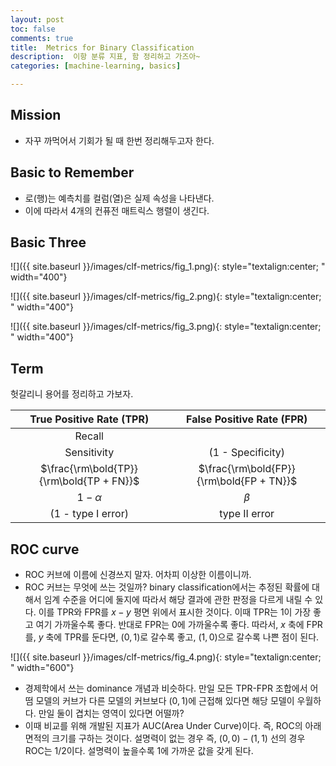 ```yaml
---
layout: post
toc: false
comments: true
title:  Metrics for Binary Classification 
description:  이항 분류 지표, 함 정리하고 가즈아~ 
categories: [machine-learning, basics]

---
```


## Mission 

- 자꾸 까먹어서 기회가 될 때 한번 정리해두고자 한다. 

## Basic to Remember 

- 로(행)는 예측치를 컬럼(열)은 실제 속성을 나타낸다. 
- 이에 따라서 4개의 컨퓨전 매트릭스 행렬이 생긴다. 


## Basic Three 

![]({{ site.baseurl }}/images/clf-metrics/fig_1.png){: style="textalign:center; " width="400"}

![]({{ site.baseurl }}/images/clf-metrics/fig_2.png){: style="textalign:center; " width="400"}

![]({{ site.baseurl }}/images/clf-metrics/fig_3.png){: style="textalign:center; " width="400"}

## Term 

헛갈리니 용어를 정리하고 가보자. 

|True Positive Rate (TPR) | False Positive Rate (FPR)|
|:--:|:--:|
|Recall | |
|Sensitivity | (1 - Specificity) | 
|$\frac{\rm\bold{TP}}{\rm\bold{TP + FN}}$| $\frac{\rm\bold{FP}}{\rm\bold{FP + TN}}$|
|$1-\alpha$ | $\beta$ |
| (1 - type I error) | type II error |


## ROC curve 

- ROC 커브에 이름에 신경쓰지 말자. 어차피 이상한 이름이니까. 
- ROC 커브는 무엇에 쓰는 것일까? binary classification에서는 추정된 확률에 대해서 임계 수준을 어디에 둘지에 따라서 해당 결과에 관한 판정을 다르게 내릴 수 있다. 이를 TPR와 FPR를 $x-y$ 평면 위에서 표시한 것이다. 이때 TPR는 1이 가장 좋고 여기 가까울수록 좋다. 반대로 FPR는 0에 가까울수록 좋다. 따라서, $x$ 축에 FPR를, $y$ 축에 TPR를 둔다면, $(0,1)$로 갈수록 좋고, $(1,0)$으로 갈수록 나쁜 점이 된다. 

![]({{ site.baseurl }}/images/clf-metrics/fig_4.png){: style="textalign:center; " width="600"}

- 경제학에서 쓰는 dominance 개념과 비슷하다. 만일 모든 TPR-FPR 조합에서 어떰 모델의 커브가 다른 모델의 커브보다 $(0,1)$에 근접해 있다면 해당 모델이 우월하다. 만일 둘이 겹치는 영역이 있다면 어떨까? 
- 이때 비교를 위해 개발된 지표가 AUC(Area Under Curve)이다. 즉, ROC의 아래 면적의 크기를 구하는 것이다. 설명력이 없는 경우 즉, $(0,0)-(1,1)$ 선의 경우 ROC는 1/2이다. 설명력이 높을수록 1에 가까운 값을 갖게 된다. 
<!--stackedit_data:
eyJoaXN0b3J5IjpbLTE5ODYxNzA0OTQsNjY0NjA4NjUyLC0xMz
U3NTE3MTY4XX0=
-->